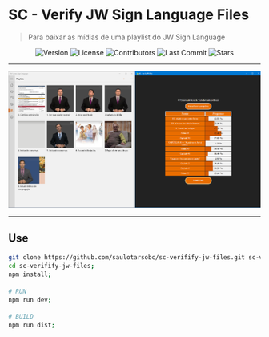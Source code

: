 # SC - Verify JW Sign Language Files

> Para baixar as mídias de uma playlist do JW Sign Language

<div align="center">
   <!-- <img alt="Build Status" src="https://img.shields.io/travis/saulotarsobc/scripts.svg"> -->
   <!-- <img alt="Test Coverage" src="https://img.shields.io/codecov/c/github/saulotarsobc/scripts.svg"> -->
   <img alt="Version" src="https://img.shields.io/github/v/release/saulotarsobc/sc-verifify-jw-files.svg">
   <!-- <img alt="Downloads" src="https://img.shields.io/npm/dt/package-name.svg"> -->
   <img alt="License" src="https://img.shields.io/badge/License-MIT-yellow.svg">
   <img alt="Contributors" src="https://img.shields.io/github/contributors/saulotarsobc/sc-verifify-jw-files.svg">
   <img alt="Last Commit" src="https://img.shields.io/github/last-commit/saulotarsobc/sc-verifify-jw-files.svg">
   <img alt="Stars" src="https://img.shields.io/github/stars/saulotarsobc/sc-verifify-jw-files.svg">
</div>

---

<div align="center">
   <img alt="Banner" src="./public/image.png">
</div>

---

## Use

```sh
git clone https://github.com/saulotarsobc/sc-verifify-jw-files.git sc-verifify-jw-files;
cd sc-verifify-jw-files;
npm install;

# RUN
npm run dev;

# BUILD
npm run dist;
```
